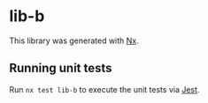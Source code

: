 # lib-b

This library was generated with [Nx](https://nx.dev).

## Running unit tests

Run `nx test lib-b` to execute the unit tests via [Jest](https://jestjs.io).
